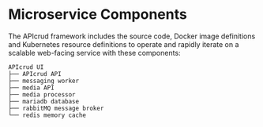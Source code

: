 # Microservice Components

The APIcrud framework includes the source code, Docker image definitions
and Kubernetes resource definitions to operate and rapidly iterate on
a scalable web-facing service with these components:

```
APIcrud UI
├── APIcrud API
├── messaging worker
├── media API
├── media processor
├── mariadb database
├── rabbitMQ message broker
└── redis memory cache
```
